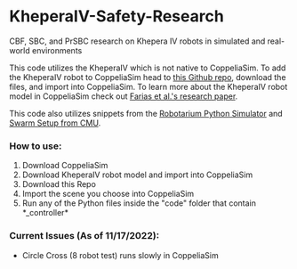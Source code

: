 # KheperaIV-Safety-Research
CBF, SBC, and PrSBC research on Khepera IV robots in simulated and real-world environments


This code utilizes the KheperaIV which is not native to CoppeliaSim. To add the KheperaIV robot to CoppeliaSim head to [this Github repo](https://github.com/EAPH/K4_Model_VREP), download the files, and import into CoppeliaSim. To learn more about the KheperaIV robot model in CoppeliaSim check out [Farias et al.'s research paper](https://doi.org/10.1016/j.ifacol.2017.08.1721).


This code also utilizes snippets from the [Robotarium Python Simulator](https://github.com/robotarium/robotarium_python_simulator) and [Swarm Setup from CMU](https://github.com/michael5511b/CMU-AART-Swarm-Platform-ROS-Package).

### How to use:
1. Download CoppeliaSim
1. Download KheperaIV robot model and import into CoppeliaSim
2. Download this Repo
3. Import the scene you choose into CoppeliaSim
4. Run any of the Python files inside the "code" folder that contain \*_controller\*

### Current Issues (As of 11/17/2022):
- Circle Cross (8 robot test) runs slowly in CoppeliaSim



